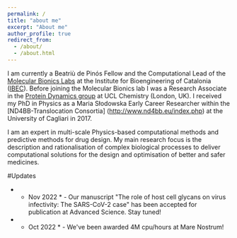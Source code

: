 ```yaml
---
permalink: /
title: "about me"
excerpt: "About me"
author_profile: true
redirect_from: 
  - /about/
  - /about.html
---
```


I am currently a Beatriù de Pinós Fellow and the Computational Lead of the [Molecular Bionics Labs](https://www.molecularbionics.org) at the Institute for Bioengineering of Catalonia ([IBEC](https://ibecbarcelona.eu)). Before joining the Molecular Bionics lab I was a Research Associate in the [Protein Dynamics group](http://www.gervasiolab.com) at UCL Chemistry (London, UK). I received my PhD in Physics as a Maria Słodowska Early Career Researcher within the [ND4BB-Translocation Consortia] (http://www.nd4bb.eu/index.php)  at the University of Cagliari in 2017. 

I am an expert in multi-scale Physics-based computational methods and predictive methods for drug design. My main research focus is the description and rationalisation of complex biological processes to deliver computational solutions for the design and optimisation of better and safer medicines. 

#Updates
* * Nov 2022 * - Our manuscript "The role of host cell glycans on virus infectivity: The SARS-CoV-2 case" has been accepted for publication at Advanced Science. Stay tuned!
* * Oct 2022 * - We've been awarded 4M cpu/hours at Mare Nostrum!
 


